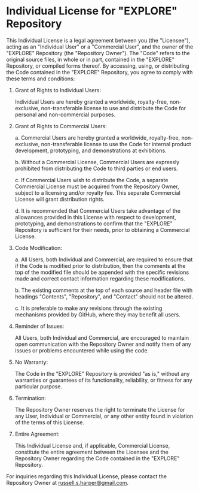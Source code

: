# Individual License for "EXPLORE" Repository

This Individual License is a legal agreement between you (the "Licensee"), acting as an "Individual User" or a "Commercial User", and the owner of the "EXPLORE" Repository (the "Repository Owner"). The "Code" refers to the original source files, in whole or in part, contained in the "EXPLORE" Repository, or compiled forms thereof. By accessing, using, or distributing the Code contained in the "EXPLORE" Repository, you agree to comply with these terms and conditions:

1. Grant of Rights to Individual Users:

    Individual Users are hereby granted a worldwide, royalty-free, non-exclusive, non-transferable license to use and distribute the Code for personal and non-commercial purposes.

2. Grant of Rights to Commercial Users:

    a. Commercial Users are hereby granted a worldwide, royalty-free, non-exclusive, non-transferable license to use the Code for internal product development, prototyping, and demonstrations at exhibitions.

    b. Without a Commercial License, Commercial Users are expressly prohibited from distributing the Code to third parties or end users.

    c. If Commercial Users wish to distribute the Code, a separate Commercial License must be acquired from the Repository Owner, subject to a licensing and/or royalty fee. This separate Commercial License will grant distribution rights.

    d. It is recommended that Commercial Users take advantage of the allowances provided in this License with respect to development, prototyping, and demonstrations to confirm that the "EXPLORE" Repository is sufficient for their needs, prior to obtaining a Commercial License.

3. Code Modification:

    a. All Users, both Individual and Commercial, are required to ensure that if the Code is modified prior to distribution, then the comments at the top of the modified file should be appended with the specific revisions made and correct contact information regarding these modifications.

    b. The existing comments at the top of each source and header file with headings "Contents", "Repository", and "Contact" should not be altered.

    c. It is preferable to make any revisions through the existing mechanisms provided by GitHub, where they may benefit all users.

4. Reminder of Issues:

    All Users, both Individual and Commercial, are encouraged to maintain open communication with the Repository Owner and notify them of any issues or problems encountered while using the code.

5. No Warranty:

    The Code in the "EXPLORE" Repository is provided "as is," without any warranties or guarantees of its functionality, reliability, or fitness for any particular purpose.

6. Termination:

    The Repository Owner reserves the right to terminate the License for any User, Individual or Commercial, or any other entity found in violation of the terms of this License.

7. Entire Agreement:

    This Individual License and, if applicable, Commercial License, constitute the entire agreement between the Licensee and the Repository Owner regarding the Code contained in the "EXPLORE" Repository.

For inquiries regarding this Individual License, please contact the Repository Owner at russell.s.harper@gmail.com.
